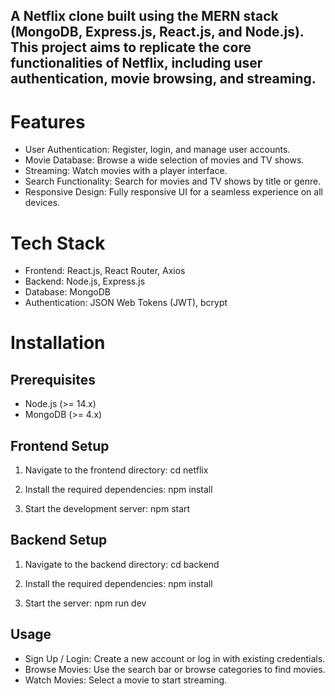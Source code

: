 ## A Netflix clone built using the MERN stack (MongoDB, Express.js, React.js, and Node.js). This project aims to replicate the core functionalities of Netflix, including user authentication, movie browsing, and streaming.

# Features
* User Authentication: Register, login, and manage user accounts.
* Movie Database: Browse a wide selection of movies and TV shows.
* Streaming: Watch movies with a player interface.
* Search Functionality: Search for movies and TV shows by title or genre.
* Responsive Design: Fully responsive UI for a seamless experience on all devices.

# Tech Stack
* Frontend: React.js, React Router, Axios
* Backend: Node.js, Express.js
* Database: MongoDB
* Authentication: JSON Web Tokens (JWT), bcrypt

# Installation
## Prerequisites
* Node.js (>= 14.x)
* MongoDB (>= 4.x)

## Frontend Setup
1) Navigate to the frontend directory: cd netflix

2) Install the required dependencies: npm install

3) Start the development server: npm start

## Backend Setup
1) Navigate to the backend directory: cd backend

2) Install the required dependencies: npm install

3) Start the server: npm run dev

## Usage
* Sign Up / Login: Create a new account or log in with existing credentials.
* Browse Movies: Use the search bar or browse categories to find movies.
* Watch Movies: Select a movie to start streaming.
